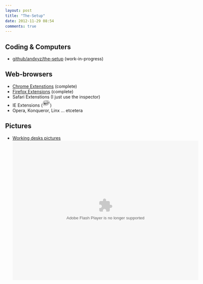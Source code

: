 ```yaml
---
layout: post
title: "The-Setup"
date: 2012-11-29 08:54
comments: true
---
```


## Coding & Computers
 - [github/andxyz/the-setup][mysetup-github] (work-in-progress)

## Web-browsers
- [Chrome Extenstions][my-chrome] (complete)
- [Firefox Extensions][my-firefox] (complete)
- Safari Extenstions (I just use the inspector)
- IE Extensions (<img class="emoji plain" src="/images/custom/trollface.png" width="24" height="24">)
- Opera, Konqueror, Linx ... etcetera

## Pictures
- [Working desks pictures][mysetup-flickr]
<object width="600" height="450"> <param name="flashvars" value="offsite=true&lang=en-us&page_show_url=%2Fphotos%2Fandxyz%2Fsets%2F72157632131411262%2Fshow%2F&page_show_back_url=%2Fphotos%2Fandxyz%2Fsets%2F72157632131411262%2F&set_id=72157632131411262&jump_to="></param> <param name="movie" value="http://www.flickr.com/apps/slideshow/show.swf?v=122138"></param> <param name="allowFullScreen" value="true"></param><embed type="application/x-shockwave-flash" src="http://www.flickr.com/apps/slideshow/show.swf?v=122138" allowFullScreen="true" flashvars="offsite=true&lang=en-us&page_show_url=%2Fphotos%2Fandxyz%2Fsets%2F72157632131411262%2Fshow%2F&page_show_back_url=%2Fphotos%2Fandxyz%2Fsets%2F72157632131411262%2F&set_id=72157632131411262&jump_to=" width="600" height="450"></embed></object>


[my-chrome]: /pages/chrome-extensions/
[my-firefox]: /pages/firefox-extensions/
[mysetup-github]: http://github.com/andxyz/the-setup#readme
[mysetup-flickr]: http://www.flickr.com/photos/andxyz/8230031692/in/set-72157632131411262/